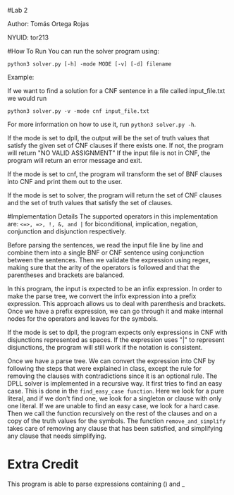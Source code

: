 #Lab 2

Author: Tomás Ortega Rojas

NYUID: tor213

#How To Run
You can run the solver program using:

```python3 solver.py [-h] -mode MODE [-v] [-d] filename```

Example:

If we want to find a solution for a CNF sentence in a file called 
input_file.txt we would run

```python3 solver.py -v -mode cnf input_file.txt```

For more information on how to use it, run `python3 solver.py -h`. 

If the mode is set to dpll, the output will be the set of truth 
values that satisfy the given set of CNF clauses if there exists one. If not, 
the program will return "NO VALID ASSIGNMENT"
If the input file is not in CNF, the program will return an error message and exit. 

If the mode is set to cnf, the program wil transform the set of BNF clauses into 
CNF and print them out to the user. 

If the mode is set to solver, the program will return the set of CNF clauses and 
the set of truth values that satisfy the set of clauses. 

#Implementation Details
The supported operators in this implementation are: `<=>, =>, !, &, and |` 
for biconditional, implication, negation, conjunction and disjunction respectively.

Before parsing the sentences, we read the input file line by line 
and combine them into a single BNF or CNF sentence using conjunction between 
the sentences. Then we validate the expression using regex, making sure that the arity 
of the operators is followed and that the parentheses and brackets are balanced. 

In this program, the input is expected to be an infix expression. In order
to make the parse tree, we convert the infix expression into a prefix
expression. This approach allows us to deal with parenthesis and brackets. 
Once we have a prefix expression, we can go through it and make internal nodes 
for the operators and leaves for the symbols. 

If the mode is set to dpll, the program expects only expressions in CNF with disjunctions 
represented as spaces. If the expression uses "|" to represent disjunctions, the program 
will still work if the notation is consistent.

Once we have a parse tree. We can convert the expression into CNF by following the steps 
that were explained in class, except the rule for removing the clauses with contradictions 
since it is an optional rule. The DPLL solver is implemented in a recursive way. It first 
tries to find an easy case. This is done in the `find_easy_case function`. Here we look for 
a pure literal, and if we don't find one, we look for a singleton or clause with only one 
literal. If we are unable to find an easy case, we look for a hard case. Then we call the 
function recursively on the rest of the clauses and on a copy of the truth values for the
symbols. The function `remove_and_simplify` takes care of removing any clause that has been 
satisfied, and simplifying any clause that needs simplifying. 

# Extra Credit
This program is able to parse expressions containing () and _
